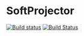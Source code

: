 # SoftProjector

[![Build status](https://ci.appveyor.com/api/projects/status/o5ey8twwrwxeilu8?svg=true)](https://ci.appveyor.com/project/stefslon/softprojector-k4l3v)
[![Build Status](https://travis-ci.org/stefslon/softprojector.svg?branch=master)](https://travis-ci.org/stefslon/softprojector)

